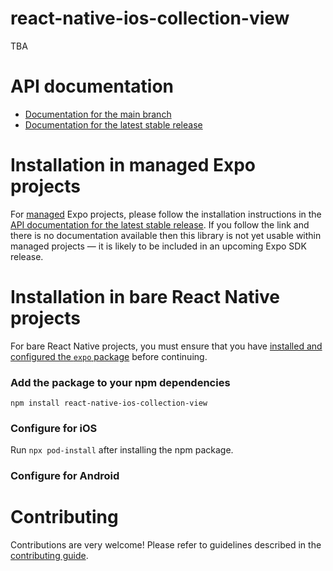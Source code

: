 # react-native-ios-collection-view

TBA

# API documentation

- [Documentation for the main branch](https://github.com/expo/expo/blob/main/docs/pages/versions/unversioned/sdk/react-native-ios-collection-view.md)
- [Documentation for the latest stable release](https://docs.expo.dev/versions/latest/sdk/react-native-ios-collection-view/)

# Installation in managed Expo projects

For [managed](https://docs.expo.dev/archive/managed-vs-bare/) Expo projects, please follow the installation instructions in the [API documentation for the latest stable release](#api-documentation). If you follow the link and there is no documentation available then this library is not yet usable within managed projects &mdash; it is likely to be included in an upcoming Expo SDK release.

# Installation in bare React Native projects

For bare React Native projects, you must ensure that you have [installed and configured the `expo` package](https://docs.expo.dev/bare/installing-expo-modules/) before continuing.

### Add the package to your npm dependencies

```
npm install react-native-ios-collection-view
```

### Configure for iOS

Run `npx pod-install` after installing the npm package.


### Configure for Android



# Contributing

Contributions are very welcome! Please refer to guidelines described in the [contributing guide]( https://github.com/expo/expo#contributing).

